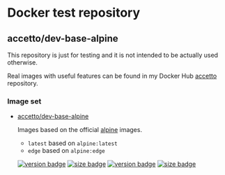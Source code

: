 # Docker test repository

## accetto/dev-base-alpine

This repository is just for testing and it is not intended to be actually used otherwise.

Real images with useful features can be found in my Docker Hub [accetto][accetto-docker] repository.

### Image set

- [accetto/dev-base-alpine][this-docker]

  Images based on the official [alpine][docker-alpine] images.

  - `latest` based on `alpine:latest`
  - `edge` based on `alpine:edge`

  [![version badge](https://images.microbadger.com/badges/version/accetto/dev-base-alpine.svg)](https://microbadger.com/images/accetto/dev-base-alpine "Get your own version badge on microbadger.com") [![size badge](https://images.microbadger.com/badges/image/accetto/dev-base-alpine.svg)](https://microbadger.com/images/accetto/dev-base-alpine "Get your own image badge on microbadger.com") [![version badge](https://images.microbadger.com/badges/version/accetto/dev-base-alpine:edge.svg)](https://microbadger.com/images/accetto/dev-base-alpine:edge "Get your own version badge on microbadger.com") [![size badge](https://images.microbadger.com/badges/image/accetto/dev-base-alpine:edge.svg)](https://microbadger.com/images/accetto/dev-base-alpine:edge "Get your own image badge on microbadger.com")

[this-docker]: https://hub.docker.com/r/accetto/dev-base-alpine/
[accetto-docker]: https://hub.docker.com/u/accetto/
[docker-alpine]: https://hub.docker.com/r/_/alpine/
